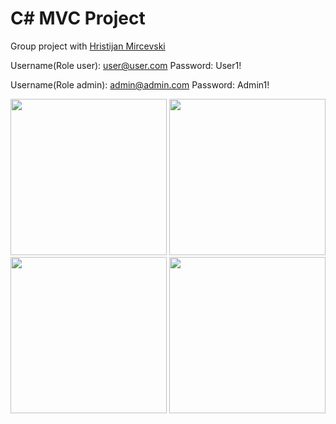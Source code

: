 # C# MVC Project
Group project with <a href="https://www.linkedin.com/in/hristijan-mirchevski-13b4351a7/">Hristijan Mircevski</a>

Username(Role user): user@user.com
Password: User1!

Username(Role admin): admin@admin.com
Password: Admin1!

<img src="https://user-images.githubusercontent.com/63555005/134907251-74835464-1e5d-43f5-a107-25102e4ac160.JPG"  height="250">

<img src="https://user-images.githubusercontent.com/63555005/134907251-74835464-1e5d-43f5-a107-25102e4ac160.JPG"  height="250">

<img src="https://user-images.githubusercontent.com/63555005/134907251-74835464-1e5d-43f5-a107-25102e4ac160.JPG"  height="250">

<img src="https://user-images.githubusercontent.com/63555005/134907251-74835464-1e5d-43f5-a107-25102e4ac160.JPG"  height="250">
